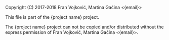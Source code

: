 Copyright (C) 2017-2018 Fran Vojković, Martina Gačina <{email}>

This file is part of the {project name} project.

The {project name} project can not be copied and/or distributed without the express
permission of Fran Vojković, Martina Gačina <{email}>.
